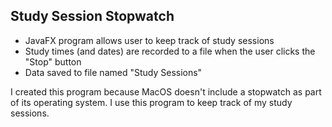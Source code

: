 ## Study Session Stopwatch

- JavaFX program allows user to keep track of study sessions 
- Study times (and dates) are recorded to a file when the user clicks the "Stop" button
- Data saved to file named "Study Sessions"

I created this program because MacOS doesn't include a stopwatch as part of its operating system.
I use this program to keep track of my study sessions.

